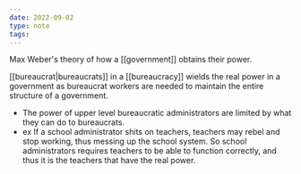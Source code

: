```yaml
---
date: 2022-09-02
type: note
tags: 
---
```


Max Weber's theory of how a [[government]] obtains their power.

[[bureaucrat|bureaucrats]] in a [[bureaucracy]] wields the real power in a government as bureaucrat workers are needed to maintain the entire structure of a government.
- The power of upper level bureaucratic administrators are limited by what they can do to bureaucrats.
- ex If a school administrator shits on teachers, teachers may rebel and stop working, thus messing up the school system. So school administrators requires teachers to be able to function correctly, and thus it is the teachers that have the real power.
